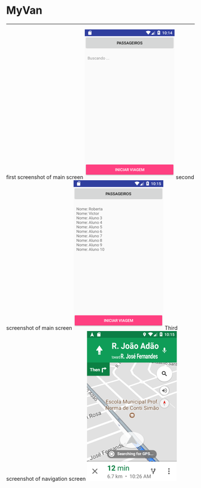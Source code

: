 # MyVan

-------------
first screenshot of main screen
<img src="screenshots/Screenshot_1512382495.png" height="400" alt="Screenshot"/> 
second screenshot of main screen
<img src="screenshots/Screenshot_1512382518.png" height="400" alt="Screenshot"/> 
Third screenshot of navigation screen
<img src="screenshots/Screenshot_1512382525.png" height="400" alt="Screenshot"/> 
